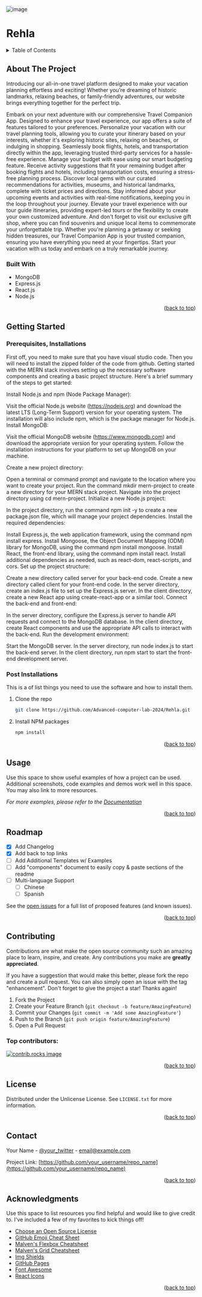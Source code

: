 <!-- Improved compatibility of back to top link: See: https://github.com/othneildrew/Best-README-Template/pull/73 -->
<a id="readme-top"></a>


![image](https://github.com/user-attachments/assets/8941ab57-4aa9-4214-95ea-3a77c4b35a90)

# Rehla


<!-- TABLE OF CONTENTS -->
<details>
  <summary>Table of Contents</summary>
  <ol>
    <li>
      <a href="#about-the-project">About The Project</a>
      <ul>
        <li><a href="#built-with">Built With</a></li>
      </ul>
    </li>
    <li>
      <a href="#getting-started">Getting Started</a>
      <ul>
        <li><a href="#prerequisites">Prerequisites</a></li>
        <li><a href="#installation">Installation</a></li>
      </ul>
    </li>
    <li><a href="#usage">Usage</a></li>
    <li><a href="#roadmap">Roadmap</a></li>
    <li><a href="#contributing">Contributing</a></li>
    <li><a href="#license">License</a></li>
    <li><a href="#contact">Contact</a></li>
    <li><a href="#acknowledgments">Acknowledgments</a></li>
  </ol>
</details>



<!-- ABOUT THE PROJECT -->
## About The Project

Introducing our all-in-one travel platform designed to make your vacation planning effortless and exciting! Whether you’re dreaming of historic landmarks, relaxing beaches, or family-friendly adventures, our website brings everything together for the perfect trip.

Embark on your next adventure with our comprehensive Travel Companion App. Designed to enhance your travel experience, our app offers a suite of features tailored to your preferences. Personalize your vacation with our travel planning tools, allowing you to curate your itinerary based on your interests, whether it's exploring historic sites, relaxing on beaches, or indulging in shopping. Seamlessly book flights, hotels, and transportation directly within the app, leveraging trusted third-party services for a hassle-free experience. Manage your budget with ease using our smart budgeting feature. Receive activity suggestions that fit your remaining budget after booking flights and hotels, including transportation costs, ensuring a stress-free planning process. Discover local gems with our curated recommendations for activities, museums, and historical landmarks, complete with ticket prices and directions. Stay informed about your upcoming events and activities with real-time notifications, keeping you in the loop throughout your journey. Elevate your travel experience with our tour guide itineraries, providing expert-led tours or the flexibility to create your own customized adventure. And don't forget to visit our exclusive gift shop, where you can find souvenirs and unique local items to commemorate your unforgettable trip. Whether you're planning a getaway or seeking hidden treasures, our Travel Companion App is your trusted companion, ensuring you have everything you need at your fingertips. Start your vacation with us today and embark on a truly remarkable journey.


### Built With

* MongoDB
*	Express.js
*	React.js
*	Node.js



<p align="right">(<a href="#readme-top">back to top</a>)</p>



<!-- GETTING STARTED -->
## Getting Started

### Prerequisites, Installations 

First off, you need to make sure that you have visual studio code. Then you will need to install the zipped folder of the code from github.
Getting started with the MERN stack involves setting up the necessary software components and creating a basic project structure. Here's a brief summary of the steps to get started:

Install Node.js and npm (Node Package Manager):

Visit the official Node.js website (https://nodejs.org) and download the latest LTS (Long-Term Support) version for your operating system.
The installation will also include npm, which is the package manager for Node.js.
Install MongoDB:

Visit the official MongoDB website (https://www.mongodb.com) and download the appropriate version for your operating system.
Follow the installation instructions for your platform to set up MongoDB on your machine.

Create a new project directory:

Open a terminal or command prompt and navigate to the location where you want to create your project.
Run the command mkdir mern-project to create a new directory for your MERN stack project.
Navigate into the project directory using cd mern-project.
Initialize a new Node.js project:

In the project directory, run the command npm init -y to create a new package.json file, which will manage your project dependencies.
Install the required dependencies:

Install Express.js, the web application framework, using the command npm install express.
Install Mongoose, the Object Document Mapping (ODM) library for MongoDB, using the command npm install mongoose.
Install React, the front-end library, using the command npm install react.
Install additional dependencies as needed, such as react-dom, react-scripts, and cors.
Set up the project structure:

Create a new directory called server for your back-end code.
Create a new directory called client for your front-end code.
In the server directory, create an index.js file to set up the Express.js server.
In the client directory, create a new React app using create-react-app or a similar tool.
Connect the back-end and front-end:

In the server directory, configure the Express.js server to handle API requests and connect to the MongoDB database.
In the client directory, create React components and use the appropriate API calls to interact with the back-end.
Run the development environment:

Start the MongoDB server.
In the server directory, run node index.js to start the back-end server.
In the client directory, run npm start to start the front-end development server.

### Post Installations 

This is a of list things you need to use the software and how to install them.

1. Clone the repo
   ```sh
   git clone https://github.com/Advanced-computer-lab-2024/Rehla.git
   ```
2. Install NPM packages
   ```sh
   npm install
   ```

<p align="right">(<a href="#readme-top">back to top</a>)</p>



<!-- USAGE EXAMPLES -->
## Usage

Use this space to show useful examples of how a project can be used. Additional screenshots, code examples and demos work well in this space. You may also link to more resources.

_For more examples, please refer to the [Documentation](https://example.com)_

<p align="right">(<a href="#readme-top">back to top</a>)</p>



<!-- ROADMAP -->
## Roadmap

- [x] Add Changelog
- [x] Add back to top links
- [ ] Add Additional Templates w/ Examples
- [ ] Add "components" document to easily copy & paste sections of the readme
- [ ] Multi-language Support
    - [ ] Chinese
    - [ ] Spanish

See the [open issues](https://github.com/othneildrew/Best-README-Template/issues) for a full list of proposed features (and known issues).

<p align="right">(<a href="#readme-top">back to top</a>)</p>



<!-- CONTRIBUTING -->
## Contributing

Contributions are what make the open source community such an amazing place to learn, inspire, and create. Any contributions you make are **greatly appreciated**.

If you have a suggestion that would make this better, please fork the repo and create a pull request. You can also simply open an issue with the tag "enhancement".
Don't forget to give the project a star! Thanks again!

1. Fork the Project
2. Create your Feature Branch (`git checkout -b feature/AmazingFeature`)
3. Commit your Changes (`git commit -m 'Add some AmazingFeature'`)
4. Push to the Branch (`git push origin feature/AmazingFeature`)
5. Open a Pull Request

### Top contributors:

<a href="https://github.com/othneildrew/Best-README-Template/graphs/contributors">
  <img src="https://contrib.rocks/image?repo=othneildrew/Best-README-Template" alt="contrib.rocks image" />
</a>

<p align="right">(<a href="#readme-top">back to top</a>)</p>



<!-- LICENSE -->
## License

Distributed under the Unlicense License. See `LICENSE.txt` for more information.

<p align="right">(<a href="#readme-top">back to top</a>)</p>



<!-- CONTACT -->
## Contact

Your Name - [@your_twitter](https://twitter.com/your_username) - email@example.com

Project Link: [https://github.com/your_username/repo_name](https://github.com/your_username/repo_name)

<p align="right">(<a href="#readme-top">back to top</a>)</p>



<!-- ACKNOWLEDGMENTS -->
## Acknowledgments

Use this space to list resources you find helpful and would like to give credit to. I've included a few of my favorites to kick things off!

* [Choose an Open Source License](https://choosealicense.com)
* [GitHub Emoji Cheat Sheet](https://www.webpagefx.com/tools/emoji-cheat-sheet)
* [Malven's Flexbox Cheatsheet](https://flexbox.malven.co/)
* [Malven's Grid Cheatsheet](https://grid.malven.co/)
* [Img Shields](https://shields.io)
* [GitHub Pages](https://pages.github.com)
* [Font Awesome](https://fontawesome.com)
* [React Icons](https://react-icons.github.io/react-icons/search)

<p align="right">(<a href="#readme-top">back to top</a>)</p>



<!-- MARKDOWN LINKS & IMAGES -->
<!-- https://www.markdownguide.org/basic-syntax/#reference-style-links -->
[contributors-shield]: https://img.shields.io/github/contributors/othneildrew/Best-README-Template.svg?style=for-the-badge
[contributors-url]: https://github.com/othneildrew/Best-README-Template/graphs/contributors
[forks-shield]: https://img.shields.io/github/forks/othneildrew/Best-README-Template.svg?style=for-the-badge
[forks-url]: https://github.com/othneildrew/Best-README-Template/network/members
[stars-shield]: https://img.shields.io/github/stars/othneildrew/Best-README-Template.svg?style=for-the-badge
[stars-url]: https://github.com/othneildrew/Best-README-Template/stargazers
[issues-shield]: https://img.shields.io/github/issues/othneildrew/Best-README-Template.svg?style=for-the-badge
[issues-url]: https://github.com/othneildrew/Best-README-Template/issues
[license-shield]: https://img.shields.io/github/license/othneildrew/Best-README-Template.svg?style=for-the-badge
[license-url]: https://github.com/othneildrew/Best-README-Template/blob/master/LICENSE.txt
[linkedin-shield]: https://img.shields.io/badge/-LinkedIn-black.svg?style=for-the-badge&logo=linkedin&colorB=555
[linkedin-url]: https://linkedin.com/in/othneildrew
[product-screenshot]: images/screenshot.png
[Next.js]: https://img.shields.io/badge/next.js-000000?style=for-the-badge&logo=nextdotjs&logoColor=white
[Next-url]: https://nextjs.org/
[React.js]: https://img.shields.io/badge/React-20232A?style=for-the-badge&logo=react&logoColor=61DAFB
[React-url]: https://reactjs.org/
[Vue.js]: https://img.shields.io/badge/Vue.js-35495E?style=for-the-badge&logo=vuedotjs&logoColor=4FC08D
[Vue-url]: https://vuejs.org/
[Angular.io]: https://img.shields.io/badge/Angular-DD0031?style=for-the-badge&logo=angular&logoColor=white
[Angular-url]: https://angular.io/
[Svelte.dev]: https://img.shields.io/badge/Svelte-4A4A55?style=for-the-badge&logo=svelte&logoColor=FF3E00
[Svelte-url]: https://svelte.dev/
[Laravel.com]: https://img.shields.io/badge/Laravel-FF2D20?style=for-the-badge&logo=laravel&logoColor=white
[Laravel-url]: https://laravel.com
[Bootstrap.com]: https://img.shields.io/badge/Bootstrap-563D7C?style=for-the-badge&logo=bootstrap&logoColor=white
[Bootstrap-url]: https://getbootstrap.com
[JQuery.com]: https://img.shields.io/badge/jQuery-0769AD?style=for-the-badge&logo=jquery&logoColor=white
[JQuery-url]: https://jquery.com 
